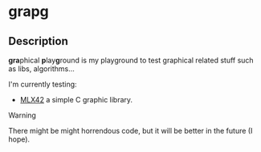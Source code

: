 # grapg

## Description

**gra**phical **p**lay**g**round is my playground to test graphical related stuff such as libs, algorithms...

I'm currently testing:

- [MLX42](https://github.com/42-Fundacion-Telefonica/MLX42) a simple C graphic library.

> [!WARNING]
> There might be might horrendous code, but it will be better in the future (I hope).
